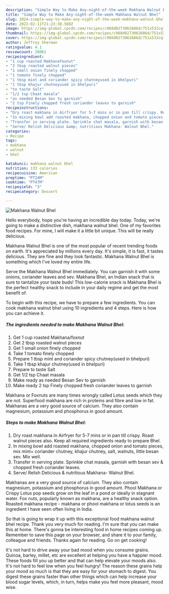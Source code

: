 ```yaml
---
description: "Simple Way to Make Any-night-of-the-week Makhana Walnut Bhel"
title: "Simple Way to Make Any-night-of-the-week Makhana Walnut Bhel"
slug: 3024-simple-way-to-make-any-night-of-the-week-makhana-walnut-bhel
date: 2022-02-11T21:23:38.560Z
image: https://img-global.cpcdn.com/recipes/c968d0273062686d/751x532cq70/makhana-walnut-bhel-recipe-main-photo.jpg
thumbnail: https://img-global.cpcdn.com/recipes/c968d0273062686d/751x532cq70/makhana-walnut-bhel-recipe-main-photo.jpg
cover: https://img-global.cpcdn.com/recipes/c968d0273062686d/751x532cq70/makhana-walnut-bhel-recipe-main-photo.jpg
author: Jeffrey Sherman
ratingvalue: 4.1
reviewcount: 28061
recipeingredient:
- "1 cup roasted Makhanafoxnut"
- "2 tbsp roasted walnut pieces"
- "1 small onion finely chopped"
- "1 tomato finely chopped"
- "1 tbsp mint and coriander spicy chutneyused in bhelpuri"
- "1 tbsp khajur chutneyused in bhelpuri"
- "to taste Salt"
- "1/2 tsp Chaat masala"
- "as needed Besan Sev to garnish"
- "2 tsp Finely chopped fresh coriander leaves to garnish"
recipeinstructions:
- "Dry roast makhana in Airfryer for 5-7 mins or in pan till crispy. Roast walnut pieces also. Keep all required ingredients ready to prepare Bhel."
- "In mixing bowl add roasted makhana, chopped onion and tomato pieces, mix mint+ coriander chutney, khajur chutney, salt, walnuts, little besan sev. Mix well."
- "Transfer in serving plate. Sprinkle chat masala, garnish with besan sev &amp; chopped fresh coriander leaves."
- "Serve/ Relish Delicious &amp; nutritious Makhana- Walnut Bhel."
categories:
- Recipe
tags:
- makhana
- walnut
- bhel

katakunci: makhana walnut bhel 
nutrition: 133 calories
recipecuisine: American
preptime: "PT24M"
cooktime: "PT47M"
recipeyield: "3"
recipecategory: Dessert

---
```



![Makhana Walnut Bhel](https://img-global.cpcdn.com/recipes/c968d0273062686d/751x532cq70/makhana-walnut-bhel-recipe-main-photo.jpg)

Hello everybody, hope you're having an incredible day today. Today, we're going to make a distinctive dish, makhana walnut bhel. One of my favorites food recipes. For mine, I will make it a little bit unique. This will be really delicious.

Makhana Walnut Bhel is one of the most popular of recent trending foods on earth. It's appreciated by millions every day. It's simple, it is fast, it tastes delicious. They are fine and they look fantastic. Makhana Walnut Bhel is something which I've loved my entire life.

Serve the Makhana Walnut Bhel immediately. You can garnish it with some onions, coriander leaves and sev. Makhana Bhel, an Indian snack that is sure to tantalize your taste buds! This low-calorie snack is Makhana Bhel is the perfect healthy snack to include in your daily regime and get the most benefit of.


To begin with this recipe, we have to prepare a few ingredients. You can cook makhana walnut bhel using 10 ingredients and 4 steps. Here is how you can achieve it.

<!--inarticleads1-->

##### The ingredients needed to make Makhana Walnut Bhel:

1. Get 1 cup roasted Makhana/foxnut
1. Get 2 tbsp roasted walnut pieces
1. Get 1 small onion finely chopped
1. Take 1 tomato finely chopped
1. Prepare 1 tbsp mint and coriander spicy chutney(used in bhelpuri)
1. Take 1 tbsp khajur chutney(used in bhelpuri)
1. Prepare to taste Salt
1. Get 1/2 tsp Chaat masala
1. Make ready as needed Besan Sev to garnish
1. Make ready 2 tsp Finely chopped fresh coriander leaves to garnish


Makhana or Foxnuts are many times wrongly called Lotus seeds which they are not. Superfood makhana are rich in proteins and fibre and low in fat. Makhanas are a very good source of calcium. They also contain magnesium, potassium and phosphorus in good amount. 

<!--inarticleads2-->

##### Steps to make Makhana Walnut Bhel:

1. Dry roast makhana in Airfryer for 5-7 mins or in pan till crispy. Roast walnut pieces also. Keep all required ingredients ready to prepare Bhel.
1. In mixing bowl add roasted makhana, chopped onion and tomato pieces, mix mint+ coriander chutney, khajur chutney, salt, walnuts, little besan sev. Mix well.
1. Transfer in serving plate. Sprinkle chat masala, garnish with besan sev &amp; chopped fresh coriander leaves.
1. Serve/ Relish Delicious &amp; nutritious Makhana- Walnut Bhel.


Makhanas are a very good source of calcium. They also contain magnesium, potassium and phosphorus in good amount. Phool Makhana or Crispy Lotus pop seeds grow on the leaf in a pond or ideally in stagnant water. Fox nuts, popularly known as makhana, are a healthy snack option. Roasted makhana recipe - makhana or phool makhana or lotus seeds is an ingredient I have seen often living in India. 

So that is going to wrap it up with this exceptional food makhana walnut bhel recipe. Thank you very much for reading. I'm sure that you can make this at home. There's gonna be interesting food in home recipes coming up. Remember to save this page on your browser, and share it to your family, colleague and friends. Thanks again for reading. Go on get cooking!

It's not hard to drive away your bad mood when you consume grains. Quinoa, barley, millet, etc are excellent at helping you have a happier mood. These foods fill you up better and that can help elevate your moods also. It's not hard to feel low when you feel hungry! The reason these grains help your mood so much is that they are easy for your stomach to digest. You digest these grains faster than other things which can help increase your blood sugar levels, which, in turn, helps make you feel more pleasant, mood wise.
